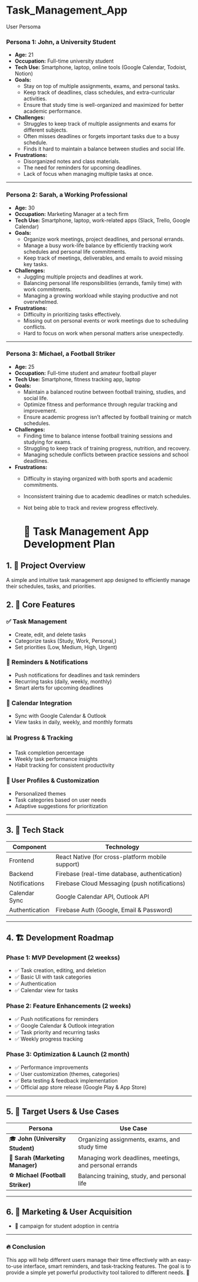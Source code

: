 # Task_Management_App

User Persoma
### Persona 1: John, a University Student
- **Age:** 21  
- **Occupation:** Full-time university student  
- **Tech Use:** Smartphone, laptop, online tools (Google Calendar, Todoist, Notion)  
- **Goals:**  
  - Stay on top of multiple assignments, exams, and personal tasks.
  - Keep track of deadlines, class schedules, and extra-curricular activities.
  - Ensure that study time is well-organized and maximized for better academic performance.
- **Challenges:**  
  - Struggles to keep track of multiple assignments and exams for different subjects.
  - Often misses deadlines or forgets important tasks due to a busy schedule.
  - Finds it hard to maintain a balance between studies and social life.
- **Frustrations:**  
  - Disorganized notes and class materials.
  - The need for reminders for upcoming deadlines.
  - Lack of focus when managing multiple tasks at once.

---

### Persona 2: Sarah, a Working Professional
- **Age:** 30  
- **Occupation:** Marketing Manager at a tech firm  
- **Tech Use:** Smartphone, laptop, work-related apps (Slack, Trello, Google Calendar)  
- **Goals:**  
  - Organize work meetings, project deadlines, and personal errands.
  - Manage a busy work-life balance by efficiently tracking work schedules and personal life commitments.
  - Keep track of meetings, deliverables, and emails to avoid missing key tasks.
- **Challenges:**  
  - Juggling multiple projects and deadlines at work.
  - Balancing personal life responsibilities (errands, family time) with work commitments.
  - Managing a growing workload while staying productive and not overwhelmed.
- **Frustrations:**  
  - Difficulty in prioritizing tasks effectively.
  - Missing out on personal events or work meetings due to scheduling conflicts.
  - Hard to focus on work when personal matters arise unexpectedly.

---

### Persona 3: Michael, a Football Striker
- **Age:** 25  
- **Occupation:** Full-time student and amateur football player  
- **Tech Use:** Smartphone, fitness tracking app, laptop  
- **Goals:**  
  - Maintain a balanced routine between football training, studies, and social life.
  - Optimize fitness and performance through regular tracking and improvement.
  - Ensure academic progress isn’t affected by football training or match schedules.
- **Challenges:**  
  - Finding time to balance intense football training sessions and studying for exams.
  - Struggling to keep track of training progress, nutrition, and recovery.
  - Managing schedule conflicts between practice sessions and school deadlines.
- **Frustrations:**  
  - Difficulty in staying organized with both sports and academic commitments.
  - Inconsistent training due to academic deadlines or match schedules.
  - Not being able to track and review progress effectively.
 
    # 📌 Task Management App Development Plan  

## 1. 📍 Project Overview  
A simple and intuitive task management app designed to efficiently manage their schedules, tasks, and priorities.  

## 2. 🎯 Core Features  

### ✅ Task Management  
- Create, edit, and delete tasks  
- Categorize tasks (Study, Work, Personal,)  
- Set priorities (Low, Medium, High, Urgent)  

### 🔔 Reminders & Notifications  
- Push notifications for deadlines and task reminders  
- Recurring tasks (daily, weekly, monthly)  
- Smart alerts for upcoming deadlines  

### 📅 Calendar Integration  
- Sync with Google Calendar & Outlook  
- View tasks in daily, weekly, and monthly formats  

### 📊 Progress & Tracking  
- Task completion percentage  
- Weekly task performance insights  
- Habit tracking for consistent productivity  

### 👥 User Profiles & Customization  
- Personalized themes  
- Task categories based on user needs  
- Adaptive suggestions for prioritization  

---

## 3. 🔧 Tech Stack  

| Component       | Technology   |
|----------------|--------------|
| Frontend       | React Native (for cross-platform mobile support) |
| Backend        | Firebase (real-time database, authentication) |
| Notifications  | Firebase Cloud Messaging (push notifications) |
| Calendar Sync  | Google Calendar API, Outlook API |
| Authentication | Firebase Auth (Google, Email & Password) |

---

## 4. 🏗️ Development Roadmap  

### **Phase 1: MVP Development (2 weekss)**  
- ✅ Task creation, editing, and deletion  
- ✅ Basic UI with task categories  
- ✅ Authentication  
- ✅ Calendar view for tasks  

### **Phase 2: Feature Enhancements (2 weeks)** 
- ✅ Push notifications for reminders 
- ✅ Google Calendar & Outlook integration  
- ✅ Task priority and recurring tasks  
- ✅ Weekly progress tracking  

### **Phase 3: Optimization & Launch (2 month)**  
- ✅ Performance improvements  
- ✅ User customization (themes, categories)  
- ✅ Beta testing & feedback implementation  
- ✅ Official app store release (Google Play & App Store)  

---

## 5. 🎯 Target Users & Use Cases  

| Persona | Use Case |
|---------|---------|
| 🎓 **John (University Student)** | Organizing assignments, exams, and study time |
| 💼 **Sarah (Marketing Manager)** | Managing work deadlines, meetings, and personal errands |
| ⚽ **Michael (Football Striker)** | Balancing training, study, and personal life |

---

## 6. 📢 Marketing & User Acquisition  
- 🏫  campaign for student adoption in centria 

---

### 🔥 Conclusion  
This app will help different users manage their time effectively with an easy-to-use interface, smart reminders, and task-tracking features. The goal is to provide a simple yet powerful productivity tool tailored to different needs. 🚀  



